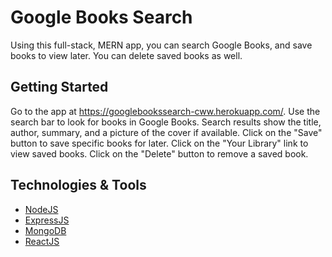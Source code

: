 # Google Books Search
Using this full-stack, MERN app, you can search Google Books, and save books to view later. You can delete saved books as well.

## Getting Started
Go to the app at https://googlebookssearch-cww.herokuapp.com/. Use the search bar to look for books in Google Books. Search results show the title, author, summary, and a picture of the cover if available. Click on the "Save" button to save specific books for later. Click on the "Your Library" link to view saved books. Click on the "Delete" button to remove a saved book.

## Technologies & Tools
- [NodeJS](https://nodejs.org/en/)
- [ExpressJS](https://expressjs.com/)
- [MongoDB](https://www.mongodb.com/)
- [ReactJS](https://reactjs.org/)